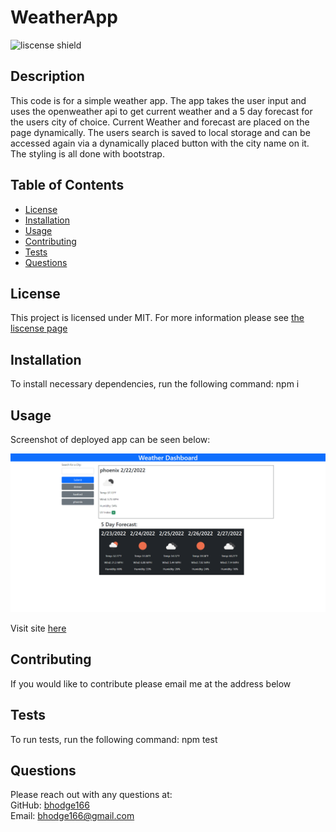 # WeatherApp

![liscense shield](https://img.shields.io/badge/license-MIT-blue)

## Description

This code is for a simple weather app. The app takes the user input and uses the openweather api to get current weather and a 5 day forecast for the users city of choice. Current Weather and forecast are placed on the page dynamically. The users search is saved to local storage and can be accessed again via a dynamically placed button with the city name on it. The styling is all done with bootstrap.

## Table of Contents

- [License](#license)
- [Installation](#installation)
- [Usage](#usage)
- [Contributing](#contributing)
- [Tests](#tests)
- [Questions](#questions)

## License

This project is licensed under MIT. For more information please see [the liscense page](https://choosealicense.com/licenses/mit/)

## Installation

To install necessary dependencies, run the following command: npm i

## Usage

Screenshot of deployed app can be seen below:

![Homework Screenshot](./assets/images/Homework6_Screenshot.png)

Visit site [here](https://bhodge166.github.io/WeatherApp/)

## Contributing

If you would like to contribute please email me at the address below

## Tests

To run tests, run the following command: npm test

## Questions

Please reach out with any questions at: <br />
GitHub: [bhodge166](https://github.com/bhodge166)<br />
Email: bhodge166@gmail.com
